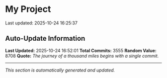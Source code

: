 # My Project


Last updated: 2025-10-24 16:25:37










































































































































































































































































































































































































































































































































































































































































































































































































































































































































































































































































































































































































































































































































































































































































































































































































































































































































































































































































































































































































































































































































































































































































































































































































































































































































































































































































































































































































































































































































































































































































































































































































































































































































































































































































































































































































































































































































































































































































































































































































































































































## Auto-Update Information

**Last Updated:** 2025-10-24 16:52:01
**Total Commits:** 3555
**Random Value:** 8708
**Quote:** _The journey of a thousand miles begins with a single commit._

---
_This section is automatically generated and updated._